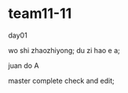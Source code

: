# team11-11
day01


wo shi zhaozhiyong;
du zi hao e a;

juan do A

master complete check and edit;


